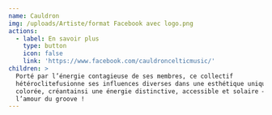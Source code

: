 ```yaml
---
name: Cauldron
img: /uploads/Artiste/format Facebook avec logo.png
actions:
  - label: En savoir plus
    type: button
    icon: false
    link: 'https://www.facebook.com/cauldroncelticmusic/'
children: >
  Porté par l’énergie contagieuse de ses membres, ce collectif
  hétéroclitefusionne ses influences diverses dans une esthétique unique et
  colorée, créantainsi une énergie distinctive, accessible et solaire – celle de
  l’amour du groove !
---
```


